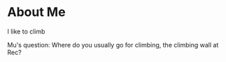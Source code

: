 # About Me

I like to climb

Mu's question: Where do you usually go for climbing, the climbing wall at Rec?